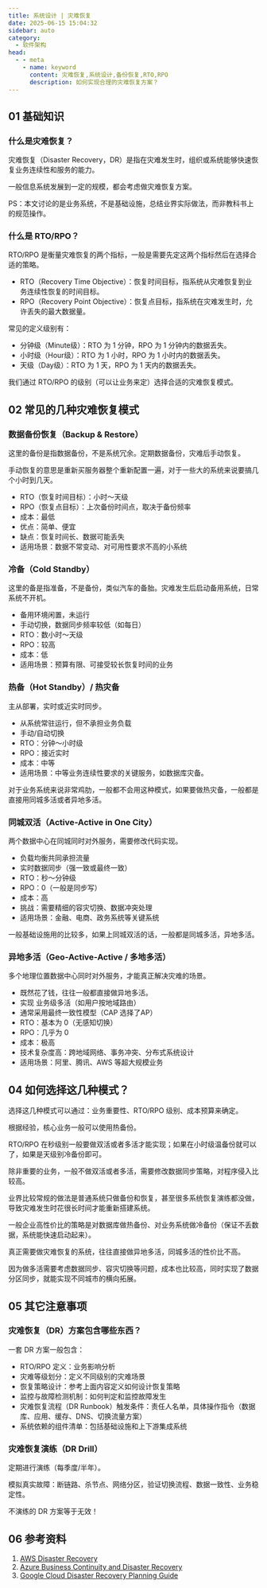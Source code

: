 ```yaml
---
title: 系统设计 | 灾难恢复
date: 2025-06-15 15:04:32
sidebar: auto
category: 
  - 软件架构
head:
  - - meta
    - name: keyword
      content: 灾难恢复,系统设计,备份恢复,RTO,RPO
      description: 如何实现合理的灾难恢复方案？
---
```


## 01 基础知识

### 什么是灾难恢复？

灾难恢复（Disaster Recovery，DR）是指在灾难发生时，组织或系统能够快速恢复业务连续性和服务的能力。

一般信息系统发展到一定的规模，都会考虑做灾难恢复方案。

PS：本文讨论的是业务系统，不是基础设施，总结业界实际做法，而非教科书上的规范操作。

### 什么是 RTO/RPO？

RTO/RPO 是衡量灾难恢复的两个指标，一般是需要先定这两个指标然后在选择合适的策略。

- RTO（Recovery Time Objective）：恢复时间目标，指系统从灾难恢复到业务连续性恢复的时间目标。
- RPO（Recovery Point Objective）：恢复点目标，指系统在灾难发生时，允许丢失的最大数据量。

常见的定义级别有：

- 分钟级（Minute级）：RTO 为 1 分钟，RPO 为 1 分钟内的数据丢失。
- 小时级（Hour级）：RTO 为 1 小时，RPO 为 1 小时内的数据丢失。
- 天级（Day级）：RTO 为 1 天，RPO 为 1 天内的数据丢失。

我们通过 RTO/RPO 的级别（可以让业务来定）选择合适的灾难恢复模式。

## 02 常见的几种灾难恢复模式

### 数据备份恢复（Backup & Restore）

这里的备份是指数据备份，不是系统冗余。定期数据备份，灾难后手动恢复。

手动恢复的意思是重新买服务器整个重新配置一遍，对于一些大的系统来说要搞几个小时到几天。

- RTO（恢复时间目标）：小时～天级
- RPO（恢复点目标）：上次备份时间点，取决于备份频率
- 成本：最低
- 优点：简单、便宜
- 缺点：恢复时间长、数据可能丢失
- 适用场景：数据不常变动、对可用性要求不高的小系统

### 冷备（Cold Standby）

这里的备是指准备，不是备份，类似汽车的备胎。灾难发生后启动备用系统，日常系统不开机。

- 备用环境闲置，未运行
- 手动切换，数据同步频率较低（如每日）
- RTO：数小时～天级
- RPO：较高
- 成本：低
- 适用场景：预算有限、可接受较长恢复时间的业务

### 热备（Hot Standby）/ 热灾备

主从部署，实时或近实时同步。

- 从系统常驻运行，但不承担业务负载
- 手动/自动切换
- RTO：分钟～小时级
- RPO：接近实时
- 成本：中等
- 适用场景：中等业务连续性要求的关键服务，如数据库灾备。

对于业务系统来说非常鸡肋，一般都不会用这种模式，如果要做热灾备，一般都是直接用同城多活或者异地多活。

### 同城双活（Active-Active in One City）

两个数据中心在同城同时对外服务，需要修改代码实现。

- 负载均衡共同承担流量
- 实时数据同步（强一致或最终一致）
- RTO：秒～分钟级
- RPO：0（一般是同步写）
- 成本：高
- 挑战：需要精细的容灾切换、数据冲突处理
- 适用场景：金融、电商、政务系统等关键系统

一般基础设施用的比较多，如果上同城双活的话，一般都是同城多活，异地多活。

### 异地多活（Geo-Active-Active / 多地多活）

多个地理位置数据中心同时对外服务，才能真正解决灾难的场景。

- 既然花了钱，往往一般都直接做异地多活。
- 实现 业务级多活（如用户按地域路由）
- 通常采用最终一致性模型（CAP 选择了AP）
- RTO：基本为 0（无感知切换）
- RPO：几乎为 0
- 成本：极高
- 技术复杂度高：跨地域网络、事务冲突、分布式系统设计
- 适用场景：阿里、腾讯、AWS 等超大规模业务

## 04 如何选择这几种模式？

选择这几种模式可以通过：业务重要性、RTO/RPO 级别、成本预算来确定。

根据经验，核心业务一般可以使用热备份。

RTO/RPO 在秒级别一般要做双活或者多活才能实现；如果在小时级温备份就可以了，如果是天级别冷备份即可。

除非重要的业务，一般不做双活或者多活，需要修改数据同步策略，对程序侵入比较高。

业界比较常规的做法是普通系统只做备份和恢复，甚至很多系统恢复演练都没做，导致灾难发生时花很长时间才能重新搭建系统。

一般企业高性价比的策略是对数据库做热备份、对业务系统做冷备份（保证不丢数据，系统能快速启动起来）。

真正需要做灾难恢复的系统，往往直接做异地多活，同城多活的性价比不高。

因为做多活需要考虑数据同步、容灾切换等问题，成本也比较高，同时实现了数据分区同步，就能实现不同城市的横向拓展。

## 05 其它注意事项

### 灾难恢复（DR）方案包含哪些东西？

一套 DR 方案一般包含：

- RTO/RPO 定义：业务影响分析
- 灾难等级划分：定义不同级别的灾难场景
- 恢复策略设计：参考上面内容定义如何设计恢复策略
- 监控与故障检测机制：如何判定和监控故障发生
- 灾难恢复流程（DR Runbook）触发条件：责任人名单，具体操作指令（数据库、应用、缓存、DNS、切换流量方案）
- 系统依赖的组件清单：包括基础设施和上下游集成系统

### 灾难恢复演练（DR Drill）

定期进行演练（每季度/半年）。

模拟真实故障：断链路、杀节点、网络分区，验证切换流程、数据一致性、业务稳定性。

不演练的 DR 方案等于无效！

## 06 参考资料

1. [AWS Disaster Recovery](https://aws.amazon.com/cn/disaster-recovery/)
2. [Azure Business Continuity and Disaster Recovery](https://learn.microsoft.com/en-us/azure/architecture/framework/resiliency/backup-and-recovery)
3. [Google Cloud Disaster Recovery Planning Guide](https://cloud.google.com/architecture/dr-scenarios-planning-guide)

